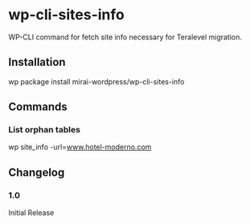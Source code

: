 # wp-cli-sites-info

WP-CLI command for fetch site info necessary for Teralevel migration.


## Installation
wp package install mirai-wordpress/wp-cli-sites-info

## Commands

### List orphan tables
wp site_info -url=www.hotel-moderno.com

## Changelog

### 1.0
Initial Release

